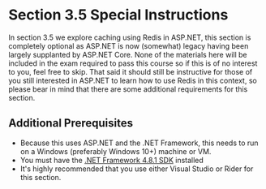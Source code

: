 # Section 3.5 Special Instructions

In section 3.5 we explore caching using Redis in ASP.NET, this section is completely optional as ASP.NET is now (somewhat) legacy having been largely supplanted by ASP.NET Core. None of the materials here will be included in the exam required to pass this course so if this is of no interest to you, feel free to skip. That said it should still be instructive for those of you still interested in ASP.NET to learn how to use Redis in this context, so please bear in mind that there are some additional requirements for this section.

## Additional Prerequisites

* Because this uses ASP.NET and the .NET Framework, this needs to run on a Windows (preferably Windows 10+) machine or VM.
* You must have the [.NET Framework 4.8.1 SDK](https://dotnet.microsoft.com/en-us/download/visual-studio-sdks) installed
* It's highly recommended that you use either Visual Studio or Rider for this section.